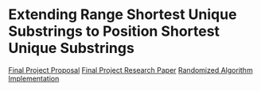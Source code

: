 # Extending Range Shortest Unique Substrings to Position Shortest Unique Substrings

[Final Project Proposal]()
[Final Project Research Paper]()
[Randomized Algorithm Implementation]()
